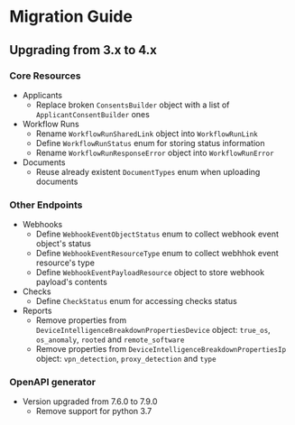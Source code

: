 # Migration Guide

## Upgrading from 3.x to 4.x

### Core Resources

- Applicants
  - Replace broken `ConsentsBuilder` object with a list of `ApplicantConsentBuilder` ones
- Workflow Runs
  - Rename `WorkflowRunSharedLink` object into `WorkflowRunLink`
  - Define `WorkflowRunStatus` enum for storing status information
  - Rename `WorkflowRunResponseError` object into `WorkflowRunError`
- Documents
  - Reuse already existent `DocumentTypes` enum when uploading documents

### Other Endpoints

- Webhooks
  - Define `WebhookEventObjectStatus` enum to collect webhook event object's status
  - Define `WebhookEventResourceType` enum to collect webhhok event resource's type
  - Define `WebhookEventPayloadResource` object to store webhook payload's contents
- Checks
  - Define `CheckStatus` enum for accessing checks status
- Reports
  - Remove properties from `DeviceIntelligenceBreakdownPropertiesDevice` object: `true_os`, `os_anomaly`, `rooted` and `remote_software`
  - Remove properties from `DeviceIntelligenceBreakdownPropertiesIp` object: `vpn_detection`, `proxy_detection` and `type`

### OpenAPI generator

- Version upgraded from 7.6.0 to 7.9.0
  - Remove support for python 3.7
